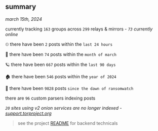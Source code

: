 
## summary
_march 15th, 2024_

currently tracking `163` groups across `299` relays & mirrors - _`73` currently online_

⏲ there have been `2` posts within the `last 24 hours`

🦈 there have been `74` posts within the `month of march`

🪐 there have been `667` posts within the `last 90 days`

🏚 there have been `546` posts within the `year of 2024`

🦕 there have been `9828` posts `since the dawn of ransomwatch`

there are `96` custom parsers indexing posts

_`20` sites using v2 onion services are no longer indexed - [support.torproject.org](https://support.torproject.org/onionservices/v2-deprecation/)_

> see the project [README](https://github.com/joshhighet/ransomwatch#ransomwatch--) for backend technicals
